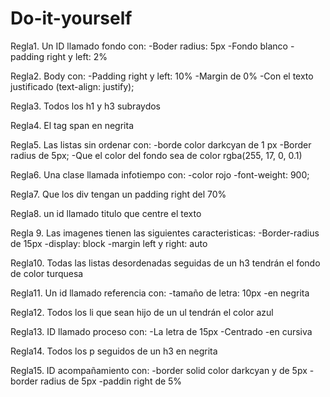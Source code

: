 # Do-it-yourself

Regla1. Un ID llamado fondo con:
    -Boder radius: 5px
    -Fondo blanco
    -padding right y left: 2%

Regla2. Body con:
    -Padding right y left: 10%
    -Margin de 0%
    -Con el texto justificado (text-align: justify);

Regla3. Todos los h1 y h3 subraydos

Regla4. El tag span en negrita

Regla5. Las listas sin ordenar con:
    -borde color darkcyan de 1 px
    -Border radius de 5px;
    -Que el color del fondo sea de color rgba(255, 17, 0, 0.1)

Regla6. Una clase llamada infotiempo con:
    -color rojo
    -font-weight: 900;

Regla7. Que los div tengan un padding right del 70%

Regla8. un id llamado titulo que centre el texto

Regla 9. Las imagenes tienen las siguientes caracteristicas:
    -Border-radius de 15px
    -display: block
    -margin left y right: auto

Regla10. Todas las listas desordenadas seguidas de un h3 tendrán el fondo de color turquesa

Regla11. Un id llamado referencia con:
    -tamaño de letra: 10px
    -en negrita

Regla12. Todos los li que sean hijo de un ul tendrán el color azul

Regla13. ID llamado proceso con:
    -La letra de 15px
    -Centrado
    -en cursiva

Regla14. Todos los p seguidos de un h3 en negrita

Regla15. ID acompañamiento con:
    -border solid color darkcyan y de 5px
    -border radius de 5px
    -paddin right de 5%